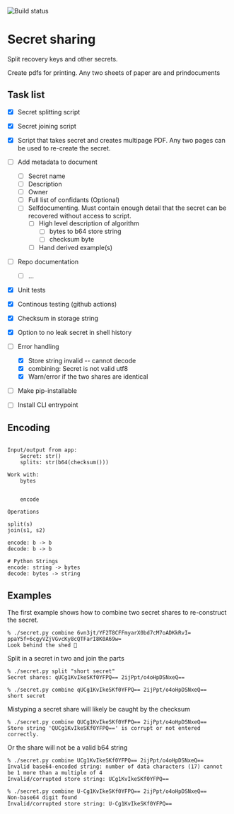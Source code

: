 ![Build status](https://github.com/foldager/secret-sharing/actions/workflows/qa.yml/badge.svg)

# Secret sharing 

Split recovery keys and other secrets.

Create pdfs for printing. Any two sheets of paper are and prindocuments 


## Task list
- [x] Secret splitting script
- [x] Secret joining script
- [x] Script that takes secret and creates multipage PDF. Any two pages can be used to re-create the secret.
- [ ] Add metadata to document
  - [ ] Secret name
  - [ ] Description
  - [ ] Owner
  - [ ] Full list of confidants (Optional)
  - [ ] Selfdocumenting. Must contain enough detail that the secret can be recovered without access to script.
    - [ ] High level description of algorithm
      - [ ] bytes to b64 store string
      - [ ] checksum byte
    - [ ] Hand derived example(s)
- [ ] Repo documentation
  - [ ] ...
- [x] Unit tests
- [x] Continous testing (github actions)
- [x] Checksum in storage string
- [x] Option to no leak secret in shell history
- [ ] Error handling
  - [x] Store string invalid -- cannot decode
  - [x] combining: Secret is not valid utf8
  - [x] Warn/error if the two shares are identical
- [ ] Make pip-installable
- [ ] Install CLI entrypoint


## Encoding

```

Input/output from app:
    Secret: str()
    splits: str(b64(checksum()))

Work with:
    bytes


    encode 

Operations

split(s)
join(s1, s2)

encode: b -> b
decode: b -> b

# Python Strings
encode: string -> bytes
decode: bytes -> string
```

## Examples

The first example shows how to combine two secret shares to re-construct the secret.
```console
% ./secret.py combine 6vn3jt/YF2T8CFFmyarX0bd7cM7oADKkRvI= ppaY5f+6cgyVZjVGvcKy8cQTFarI8K0A69w=
Look behind the shed 🤭
```

Split in a secret in two and join the parts
```console
% ./secret.py split "short secret"
Secret shares: qUCg1KvIkeSKf0YFPQ== 2ijPpt/o4oHpDSNxeQ==

% ./secret.py combine qUCg1KvIkeSKf0YFPQ== 2ijPpt/o4oHpDSNxeQ==
short secret
```
Mistyping a secret share will likely be caught by the checksum
```console
% ./secret.py combine QUCg1KvIkeSKf0YFPQ== 2ijPpt/o4oHpDSNxeQ==
Store string 'QUCg1KvIkeSKf0YFPQ==' is corrupt or not entered correctly.
```
Or the share will not be a valid b64 string
```console
% ./secret.py combine UCg1KvIkeSKf0YFPQ== 2ijPpt/o4oHpDSNxeQ==
Invalid base64-encoded string: number of data characters (17) cannot be 1 more than a multiple of 4
Invalid/corrupted store string: UCg1KvIkeSKf0YFPQ==

% ./secret.py combine U-Cg1KvIkeSKf0YFPQ== 2ijPpt/o4oHpDSNxeQ==
Non-base64 digit found
Invalid/corrupted store string: U-Cg1KvIkeSKf0YFPQ==
```


